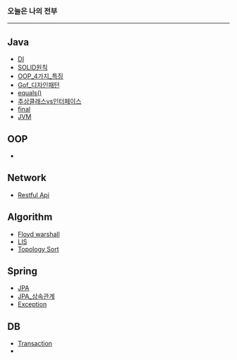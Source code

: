 
### 오늘은 나의 전부
---


## Java

- [DI](https://github.com/dyparkkk/TIL/blob/main/Java/DI.md)
- [SOLID원칙](https://github.com/dyparkkk/TIL/blob/main/Java/SOLID%EC%9B%90%EC%B9%99.md)
- [OOP_4가지_특징](https://github.com/dyparkkk/TIL/blob/main/Java/OOP_4%EA%B0%80%EC%A7%80_%ED%8A%B9%EC%A7%95.md)
- [Gof_디자인패턴](https://github.com/dyparkkk/TIL/blob/main/Java/GOF%EB%94%94%EC%9E%90%EC%9D%B8%ED%8C%A8%ED%84%B4.md)
- [equals()](https://github.com/dyparkkk/TIL/blob/main/Java/Equals().md)
- [추상클래스vs인터페이스](https://github.com/dyparkkk/TIL/blob/main/Java/추상클래스vs인터페이스.md)
- [final](https://github.com/dyparkkk/TIL/blob/main/Java/final.md)
- [JVM](https://github.com/dyparkkk/TIL/blob/main/Java/JVM.md)

## OOP

- 

## Network

- [Restful Api](https://github.com/dyparkkk/TIL/blob/main/Network/RestfulApi.md)

## Algorithm

- [Floyd warshall](https://github.com/dyparkkk/TIL/blob/main/algorithm/FloydWarshall.md)
- [LIS](https://github.com/dyparkkk/TIL/blob/main/algorithm/LIS.md)
- [Topology Sort](https://github.com/dyparkkk/TIL/blob/main/algorithm/Topology_Sort.md)

## Spring

- [JPA](https://github.com/dyparkkk/TIL/blob/main/spring/JPA.md)
- [JPA_상속관계](https://github.com/dyparkkk/TIL/blob/main/spring/jpa_%EC%83%81%EC%86%8D%EA%B4%80%EA%B3%84.md)
- [Exception](https://github.com/dyparkkk/TIL/blob/main/spring/Exception.md)

## DB

- [Transaction](https://github.com/dyparkkk/TIL/blob/main/DB/Transaction.md)
- 

## 
